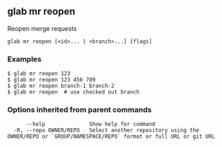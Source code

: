 ## glab mr reopen

Reopen merge requests

```
glab mr reopen [<id>... | <branch>...] [flags]
```

### Examples

```
$ glab mr reopen 123
$ glab mr reopen 123 456 789
$ glab mr reopen branch-1 branch-2
$ glab mr reopen  # use checked out branch

```

### Options inherited from parent commands

```
      --help              Show help for command
  -R, --repo OWNER/REPO   Select another repository using the OWNER/REPO or `GROUP/NAMESPACE/REPO` format or full URL or git URL
```

